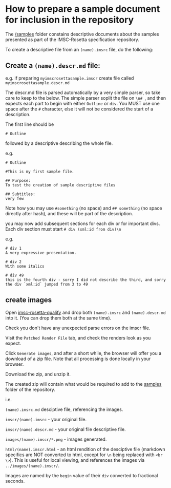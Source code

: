 # How to prepare a sample document for inclusion in the repository

The [/samples](../samples) folder constains descriptive documents about the samples presented as part of the IMSC-Rosetta specification repository.

To create a descriptive file from an `(name).imsrc` file, do the following:

## Create a `(name).descr.md` file:

e.g. if preparing `myimscrosettasample.imscr` create file called `myimscrosettasample.descr.md`

The descr.md file is parsed automatically by a very simple parser, so take care to keep to the below.  The simple parser soplit the file on `\n# `, and then expects each part to begin with either `Outline` or `div`.  You MUST use one space after the `#` character, else it will not be considered the start of a description.

The first line should be 

`# Outline`

followed by a descriptive describing the whole file.

e.g.

```
# Outline

#This is my first sample file.

## Purpose:
To test the creation of sample descriptive files

## Subtitles:
very few
```

Note how you may use `#something` (no space) and `## something` (no space directly after hash), and these will be part of the description.

you may now add subsequent sections for each div or for important divs.  Each div section must start `# div (xml:id from div)\n`

e.g.
```
# div 1
A very expressive presentation.

# div 2
With some italics

# div 49
this is the fourth div - sorry I did not describe the third, and sorry the div `xml:id` jumped from 3 to 49
``` 

## create images

Open [imsc-rosetta-qualify](https://imsc-rosetta.github.io/imsc-rosetta-qualify/) and drop both `(name).imsrc` and `(name).descr.md` into it.  (You can drop them both at the same time).

Check you don't have any unexpected parse errors on the imscr file.

Visit the `Patched Render File` tab, and check the renders look as you expect.

Click `Generate images`, and after a short while, the browser will offer you a download of a zip file.  Note that all processing is done locally in your browser.

Download the zip, and unzip it.

The created zip will contain what would be required to add to the [samples](https://github.com/imsc-rosetta/imsc-rosetta-specification/tree/testhtml/samples) folder of the repository.

i.e.

`(name).imsrc.md` desciptive file, referencing the images.

`imscr/(name).imsrc` - your original file.

`imscr/(name).descr.md` - your original file descriptive file.

`images/(name).imscr/*.png` - images generated.

`html/(name).imscr.html` - an html rendition of the desciptive file (markdown specifics are NOT converted to html, except for `\n` being replaced with `<br \>`).  This is useful for local viewing, and references the images via `../images/(name).imscr/`.

Images are named by the `begin` value of their `div` converted to fractional seconds.
